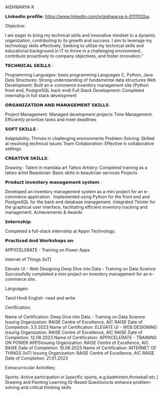 AISHWARYA K

𝗟𝗶𝗻𝗸𝗲𝗱𝗶𝗻 𝗽𝗿𝗼𝗳𝗶𝗹𝗲: https://www.linkedin.com/in/aishwarya-k-0111102ba.

Objective:

I am eager to bring my technical skills and innovative mindset to a dynamic organization, contributing to its
growth and success. I aim to leverage my technology skills effectively. Seeking to utilize my technical skills and
educational background in IT to thrive in a challenging environment, contribute proactively to company objectives,
and foster innovation."

𝗧𝗘𝗖𝗛𝗡𝗜𝗖𝗔𝗟 𝗦𝗞𝗜𝗟𝗟𝗦 :

Programming Languages: basis programming Languages C, Python, Java
Data Structures: Strong understanding of fundamental data structures
Web Development: Built an e-commerce inventory management site (Python front end, PostgreSQL back end)
Full Stack Development: Completed internship in full stack development

𝗢𝗥𝗚𝗔𝗡𝗜𝗭𝗔𝗧𝗜𝗢𝗡 𝗔𝗡𝗗 𝗠𝗔𝗡𝗔𝗚𝗘𝗠𝗘𝗡𝗧 𝗦𝗞𝗜𝗟𝗟𝗦:

Project Management: Managed development projects
Time Management: Efficiently prioritize tasks and meet deadlines

𝗦𝗢𝗙𝗧 𝗦𝗞𝗜𝗟𝗟𝗦 :

Adaptability: Thrives in challenging environments
Problem-Solving: Skilled at resolving technical issues
Team Collaboration: Effective in collaborative settings

𝗖𝗥𝗘𝗔𝗧𝗜𝗩𝗘 𝗦𝗞𝗜𝗟𝗟𝗦:

Drawing : Talent in mandala art
Tattoo Artistry: Completed training as a tattoo artist
Beautician: Basic skills in beautician services
Projects

𝗣𝗿𝗼𝗱𝘂𝗰𝘁 𝗶𝗻𝘃𝗲𝗻𝘁𝗼𝗿𝘆 𝗺𝗮𝗻𝗮𝗴𝗲𝗺𝗲𝗻𝘁 𝘀𝘆𝘀𝘁𝗲𝗺 :

Developed an inventory management system as a mini project for an e-commerce application.
 Implemented using Python for the front end and PostgreSQL for the back end database management.
Integrated Tkinter for the graphical user interface, facilitating efficient inventory tracking and management.
Achievements & Awards

𝗜𝗻𝘁𝗲𝗿𝗻𝘀𝗵𝗶𝗽:

Completed a full-stack internship at Appin Technology.

𝗣𝗿𝗮𝗰𝘁𝗶𝗰𝗲𝗱 𝗔𝗻𝗱 𝗪𝗼𝗿𝗸𝘀𝗵𝗼𝗽𝘀 𝗼𝗻:

APPXCELERATE - Training on Power Apps

Internet of Things (IoT)

Elevate UI - Web Designing
Deep Dive into Data - Training on Data Science
Successfully completed a mini project on inventory management for an e-commerce site.

Languages:

Tamil
Hindi
English -read and write

Certification;

Name of Certification: Deep Dive into Data - Training on Data Science
Issuing Organization: RAISE Centre of Excellence, AIC RAISE
Date of Completion: 3.5.2023
Name of Certification: ELEVATE UI - WEB DESIGNING
Issuing Organization: RAISE Centre of Excellence, AIC RAISE
Date of Completion: 12.08.2023
Name of Certification: APPXCELERATE - TRAINING ON POWER APPSIssuing Organization: RAISE Centre of
Excellence, AIC RAISE
Date of Completion: 10.06.2023
Name of Certification: INTERNET OF THINGS (IoT)
Issuing Organization: RAISE Centre of Excellence, AIC RAISE
Date of Completion: 21.01.2023 

Extracurricular Activities;

Sports: Active participation in [specific sports, e.g.badminton,throwball etc.]
Drawing and Painting
Learning IQ-Based Questions:to enhance problem-solving and critical thinking skills
